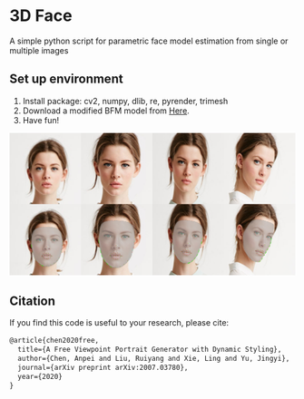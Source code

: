 # 3D Face
A simple python script for parametric face model estimation from single or multiple images

## Set up environment

 1. Install package: cv2, numpy, dlib, re, pyrender, trimesh
 2. Download a modified BFM model from [Here](https://1drv.ms/u/s!AjyDwSVHuwr8pDqLcK0lCG5BVcbp?e=yFkOEK). 
 3. Have fun!

 ![](https://github.com/apchenstu/3D-Face/blob/master/fig.png)


## Citation

If you find this code is useful to your research, please cite:
```
@article{chen2020free,
  title={A Free Viewpoint Portrait Generator with Dynamic Styling},
  author={Chen, Anpei and Liu, Ruiyang and Xie, Ling and Yu, Jingyi},
  journal={arXiv preprint arXiv:2007.03780},
  year={2020}
}
```
 
